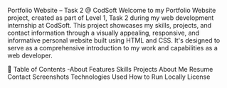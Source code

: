 Portfolio Website – Task 2 @ CodSoft
Welcome to my Portfolio Website project, created as part of Level 1, Task 2 during my web development internship at CodSoft. This project showcases my skills, projects, and contact information through a visually appealing, responsive, and informative personal website built using HTML and CSS. It's designed to serve as a comprehensive introduction to my work and capabilities as a web developer.

📑 Table of Contents
-About
Features
Skills
Projects
About Me
Resume
Contact
Screenshots
Technologies Used
How to Run Locally
License
